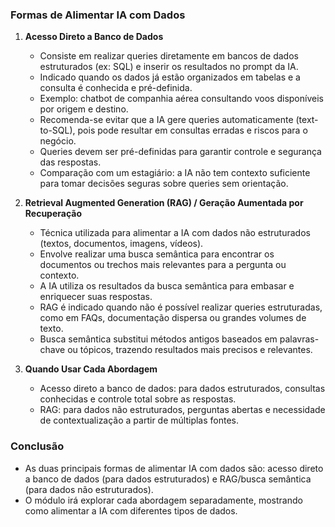 ### Formas de Alimentar IA com Dados

1. **Acesso Direto a Banco de Dados**

   - Consiste em realizar queries diretamente em bancos de dados estruturados (ex: SQL) e inserir os resultados no prompt da IA.
   - Indicado quando os dados já estão organizados em tabelas e a consulta é conhecida e pré-definida.
   - Exemplo: chatbot de companhia aérea consultando voos disponíveis por origem e destino.
   - Recomenda-se evitar que a IA gere queries automaticamente (text-to-SQL), pois pode resultar em consultas erradas e riscos para o negócio.
   - Queries devem ser pré-definidas para garantir controle e segurança das respostas.
   - Comparação com um estagiário: a IA não tem contexto suficiente para tomar decisões seguras sobre queries sem orientação.

2. **Retrieval Augmented Generation (RAG) / Geração Aumentada por Recuperação**

   - Técnica utilizada para alimentar a IA com dados não estruturados (textos, documentos, imagens, vídeos).
   - Envolve realizar uma busca semântica para encontrar os documentos ou trechos mais relevantes para a pergunta ou contexto.
   - A IA utiliza os resultados da busca semântica para embasar e enriquecer suas respostas.
   - RAG é indicado quando não é possível realizar queries estruturadas, como em FAQs, documentação dispersa ou grandes volumes de texto.
   - Busca semântica substitui métodos antigos baseados em palavras-chave ou tópicos, trazendo resultados mais precisos e relevantes.

3. **Quando Usar Cada Abordagem**

   - Acesso direto a banco de dados: para dados estruturados, consultas conhecidas e controle total sobre as respostas.
   - RAG: para dados não estruturados, perguntas abertas e necessidade de contextualização a partir de múltiplas fontes.

### Conclusão

- As duas principais formas de alimentar IA com dados são: acesso direto a banco de dados (para dados estruturados) e RAG/busca semântica (para dados não estruturados).
- O módulo irá explorar cada abordagem separadamente, mostrando como alimentar a IA com diferentes tipos de dados.
